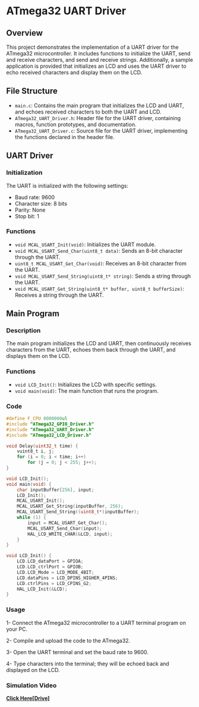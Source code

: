 # ATmega32 UART Driver

## Overview

This project demonstrates the implementation of a UART driver for the ATmega32 microcontroller. It includes functions to initialize the UART, send and receive characters, and send and receive strings. Additionally, a sample application is provided that initializes an LCD and uses the UART driver to echo received characters and display them on the LCD.

## File Structure

- `main.c`: Contains the main program that initializes the LCD and UART, and echoes received characters to both the UART and LCD.
- `ATmega32_UART_Driver.h`: Header file for the UART driver, containing macros, function prototypes, and documentation.
- `ATmega32_UART_Driver.c`: Source file for the UART driver, implementing the functions declared in the header file.

## UART Driver

### Initialization

The UART is initialized with the following settings:
- Baud rate: 9600
- Character size: 8 bits
- Parity: None
- Stop bit: 1

### Functions

- `void MCAL_USART_Init(void)`: Initializes the UART module.
- `void MCAL_USART_Send_Char(uint8_t data)`: Sends an 8-bit character through the UART.
- `uint8_t MCAL_USART_Get_Char(void)`: Receives an 8-bit character from the UART.
- `void MCAL_USART_Send_String(uint8_t* string)`: Sends a string through the UART.
- `void MCAL_USART_Get_String(uint8_t* buffer, uint8_t bufferSize)`: Receives a string through the UART.

## Main Program

### Description

The main program initializes the LCD and UART, then continuously receives characters from the UART, echoes them back through the UART, and displays them on the LCD.

### Functions

- `void LCD_Init()`: Initializes the LCD with specific settings.
- `void main(void)`: The main function that runs the program.

### Code

```c
#define F_CPU 8000000ul
#include "ATmega32_GPIO_Driver.h"
#include "ATmega32_UART_Driver.h"
#include "ATmega32_LCD_Driver.h"

void Delay(uint32_t time) {
    vuint8_t i, j;
    for (i = 0; i < time; i++)
        for (j = 0; j < 255; j++);
}

void LCD_Init();
void main(void) {
    char inputBuffer[256], input;
    LCD_Init();
    MCAL_USART_Init();
    MCAL_USART_Get_String(inputBuffer, 256);
    MCAL_USART_Send_String((uint8_t*)inputBuffer);
    while (1) {
        input = MCAL_USART_Get_Char();
        MCAL_USART_Send_Char(input);
        HAL_LCD_WRITE_CHAR(&LCD, input);
    }
}

void LCD_Init() {
    LCD.LCD_dataPort = GPIOA;
    LCD.LCD_ctrlPort = GPIOB;
    LCD.LCD_Mode = LCD_MODE_4BIT;
    LCD.dataPins = LCD_DPINS_HIGHER_4PINS;
    LCD.ctrlPins = LCD_CPINS_G2;
    HAL_LCD_Init(&LCD);
}
```
### Usage
1- Connect the ATmega32 microcontroller to a UART terminal program on your PC.

2- Compile and upload the code to the ATmega32.

3- Open the UART terminal and set the baud rate to 9600.

4- Type characters into the terminal; they will be echoed back and displayed on the LCD.

### Simulation Video
[**Click Here[Drive]**](https://drive.google.com/file/d/1MAQxoXDZ7s-Q-1rW7ZsIOBtrUpXPrsdX/view?usp=sharing)
